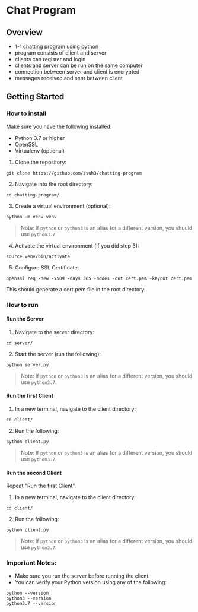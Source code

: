 # Chat Program

## Overview
* 1-1 chatting program using python
* program consists of client and server
* clients can register and login
* clients and server can be run on the same computer
* connection between server and client is encrypted
* messages received and sent between client

## Getting Started

### How to install

Make sure you have the following installed:
- Python 3.7 or higher
- OpenSSL
- Virtualenv (optional)

1. Clone the repository:

```commandline
git clone https://github.com/zsuh3/chatting-program
```

2. Navigate into the root directory:

```commandline
cd chatting-program/
```

3. Create a virtual environment (optional):

```commandline
python -m venv venv
```

> Note:
> If ```python``` or ```python3``` is an alias for a different version, you should use ```python3.7```.

4. Activate the virtual environment (if you did step 3):

```commandline
source venv/bin/activate
```

5. Configure SSL Certificate:

```commandline
openssl req -new -x509 -days 365 -nodes -out cert.pem -keyout cert.pem
```

This should generate a cert.pem file in the root directory.

### How to run

#### Run the Server

1. Navigate to the server directory:

```commandline
cd server/
```

2. Start the server (run the following):

```commandline
python server.py
```

> Note:
> If ```python``` or ```python3``` is an alias for a different version, you should use ```python3.7```.

#### Run the first Client

1. In a new terminal, navigate to the client directory:

```commandline
cd client/
```

2. Run the following:

```commandline
python client.py
```

> Note:
> If ```python``` or ```python3``` is an alias for a different version, you should use ```python3.7```.

#### Run the second Client

Repeat "Run the first Client".

1. In a new terminal, navigate to the client directory.

```commandline
cd client/
```

2. Run the following:

```commandline
python client.py
```

> Note:
> If ```python``` or ```python3``` is an alias for a different version, you should use ```python3.7```.

### Important Notes:

* Make sure you run the server before running the client.
* You can verify your Python version using any of the following:
```commandline
python --version
python3 --version
python3.7 --version
```

